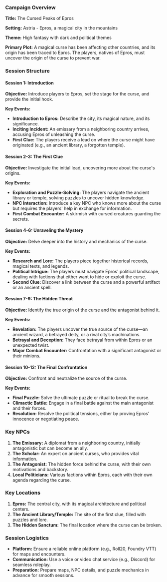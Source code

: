 ### **Campaign Overview**

**Title:** The Cursed Peaks of Epros

**Setting:** Astria - Epros, a magical city in the mountains

**Theme:** High fantasy with dark and political themes

**Primary Plot:** A magical curse has been affecting other countries, and its origin has been traced to Epros. The players, natives of Epros, must uncover the origin of the curse to prevent war.

### **Session Structure**

#### **Session 1: Introduction**

**Objective:** Introduce players to Epros, set the stage for the curse, and provide the initial hook.

**Key Events:**

- **Introduction to Epros:** Describe the city, its magical nature, and its significance.
- **Inciting Incident:** An emissary from a neighboring country arrives, accusing Epros of unleashing the curse.
- **First Clue:** The players receive a lead on where the curse might have originated (e.g., an ancient library, a forgotten temple).

#### **Session 2-3: The First Clue**

**Objective:** Investigate the initial lead, uncovering more about the curse's origins.

**Key Events:**

- **Exploration and Puzzle-Solving:** The players navigate the ancient library or temple, solving puzzles to uncover hidden knowledge.
- **NPC Interaction:** Introduce a key NPC who knows more about the curse but requires the players' help in exchange for information.
- **First Combat Encounter:** A skirmish with cursed creatures guarding the secrets.

#### **Session 4-6: Unraveling the Mystery**

**Objective:** Delve deeper into the history and mechanics of the curse.

**Key Events:**

- **Research and Lore:** The players piece together historical records, magical texts, and legends.
- **Political Intrigue:** The players must navigate Epros' political landscape, dealing with factions that either want to hide or exploit the curse.
- **Second Clue:** Discover a link between the curse and a powerful artifact or an ancient spell.

#### **Session 7-9: The Hidden Threat**

**Objective:** Identify the true origin of the curse and the antagonist behind it.

**Key Events:**

- **Revelation:** The players uncover the true source of the curse—an ancient wizard, a betrayed deity, or a rival city’s machinations.
- **Betrayal and Deception:** They face betrayal from within Epros or an unexpected twist.
- **Major Combat Encounter:** Confrontation with a significant antagonist or their minions.

#### **Session 10-12: The Final Confrontation**

**Objective:** Confront and neutralize the source of the curse.

**Key Events:**

- **Final Puzzle:** Solve the ultimate puzzle or ritual to break the curse.
- **Climactic Battle:** Engage in a final battle against the main antagonist and their forces.
- **Resolution:** Resolve the political tensions, either by proving Epros’ innocence or negotiating peace.

### **Key NPCs**

1. **The Emissary:** A diplomat from a neighboring country, initially antagonistic but can become an ally.
2. **The Scholar:** An expert on ancient curses, who provides vital information.
3. **The Antagonist:** The hidden force behind the curse, with their own motivations and backstory.
4. **Local Politicians:** Various factions within Epros, each with their own agenda regarding the curse.

### **Key Locations**

1. **Epros:** The central city, with its magical architecture and political centers.
2. **The Ancient Library/Temple:** The site of the first clue, filled with puzzles and lore.
3. **The Hidden Sanctum:** The final location where the curse can be broken.

### **Session Logistics**

- **Platform:** Ensure a reliable online platform (e.g., Roll20, Foundry VTT) for maps and encounters.
- **Communication:** Use a voice or video chat service (e.g., Discord) for seamless roleplay.
- **Preparation:** Prepare maps, NPC details, and puzzle mechanics in advance for smooth sessions.